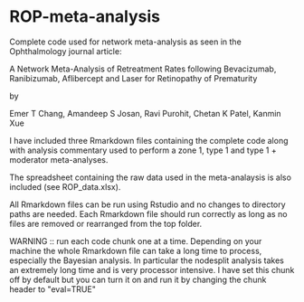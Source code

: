 # ROP-meta-analysis


Complete code used for network meta-analysis as seen in the Ophthalmology journal article: 





A Network Meta-Analysis of Retreatment Rates following Bevacizumab, Ranibizumab, Aflibercept and Laser for Retinopathy of Prematurity

by 

Emer T Chang, Amandeep S Josan, Ravi Purohit, Chetan K Patel, Kanmin Xue






I have included three Rmarkdown files containing the complete code along with analysis commentary used to perform a zone 1, type 1 and type 1 + moderator meta-analyses.



The spreadsheet containing the raw data used in the meta-analaysis is also included (see ROP_data.xlsx).





All Rmarkdown files can be run using Rstudio and no changes to directory paths are needed. Each Rmarkdown file should run correctly as long as no files are removed or rearranged from the top folder.







WARNING :: run each code chunk one at a time. Depending on your machine the whole Rmarkdown file can take a long time to process, especially the Bayesian analysis. In particular the nodesplit analysis takes an extremely long time and is very processor intensive. I have set this chunk off by default but you can turn it on and run it by changing the chunk header to "eval=TRUE"









